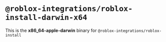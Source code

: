 # `@roblox-integrations/roblox-install-darwin-x64`

This is the **x86_64-apple-darwin** binary for `@roblox-integrations/roblox-install`
